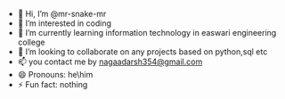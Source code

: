 - 👋 Hi, I’m @mr-snake-mr
- 👀 I’m interested in coding
- 🌱 I’m currently learning information technology in easwari engineering college
- 💞️ I’m looking to collaborate on any projects based on python,sql etc
- 📫 you contact me by nagaadarsh354@gmail.com
- 😄 Pronouns: he\him
- ⚡ Fun fact: nothing

<!---
mr-snake-mr/mr-snake-mr is a ✨ special ✨ repository because its `README.md` (this file) appears on your GitHub profile.
You can click the Preview link to take a look at your changes.
--->
